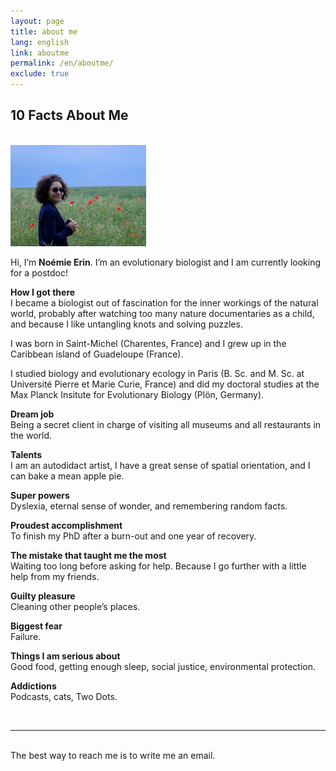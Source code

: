 ```yaml
---
layout: page
title: about me
lang: english
link: aboutme
permalink: /en/aboutme/
exclude: true
---
```

<!-- Academicons -->
<link rel="stylesheet" href="https://cdn.rawgit.com/jpswalsh/academicons/master/css/academicons.min.css">

## 10 Facts About Me ##
<br/>

<img class="col one right" src="/img/abouteme_43.jpg" style = "width: 43%;">

Hi, I’m **Noémie Erin**. I’m an evolutionary biologist and I am currently looking for a postdoc!

**How I got there**
<br/>
I became a biologist out of fascination for the inner workings of the natural world, probably after watching too many nature documentaries as a child, and because I like untangling knots and solving puzzles.

I was born in Saint-Michel (Charentes, France) and I grew up in the Caribbean island of Guadeloupe (France).

I studied biology and evolutionary ecology in Paris (B. Sc. and M. Sc. at Université Pierre et Marie Curie, France) and did my doctoral studies at the Max Planck Insitute for Evolutionary Biology (Plön, Germany).

**Dream job**<br/>
Being a secret client in charge of visiting all museums and all restaurants in the world.

**Talents**<br/>
I am an autodidact artist, I have a great sense of spatial orientation, and I can bake a mean apple pie.

**Super powers**<br/>
Dyslexia, eternal sense of wonder, and remembering random facts.

**Proudest accomplishment**<br/>
To finish my PhD after a burn-out and one year of recovery.

**The mistake that taught me the most**<br/>
Waiting too long before asking for help. Because I go further with a little help from my friends.

**Guilty pleasure**<br/>
Cleaning other people’s places.

**Biggest fear**<br/>
Failure.

**Things I am serious about**<br/>
Good food, getting enough sleep, social justice, environmental protection.

**Addictions**<br/>
Podcasts, cats, Two Dots.


<br/>
<hr/>
<br/>
<span class="contacticon center">
	<a href="mailto:erin@evolbio.mpg.de"><i class="fa fa-envelope-square"></i></a>
	<a href="http://orcid.org/0000-0001-9704-0954"><i class="ai ai-orcid-square"></i></a>
	<a href="https://scholar.google.com/citations?user=cR8zgxAAAAAJ&hl=fr&oi=sra"><i class="ai ai-google-scholar-square"></i></a>
	<a href="https://www.researchgate.net/profile/Noemie_Erin"><i class="ai ai-researchgate"></i></a>
	<a href="https://twitter.com/NoemieErin" target="_blank"><i class="fab fa-twitter"></i></a>
</span>

<div class="col three caption">
	The best way to reach me is to write me an email.
</div>
